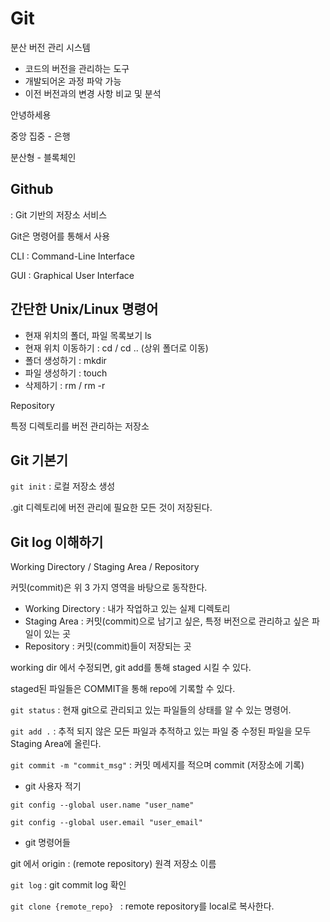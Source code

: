 # Git

분산 버전 관리 시스템

- 코드의 버전을 관리하는 도구
- 개발되어온 과정 파악 가능
- 이전 버전과의 변경 사항 비교 및 분석

안녕하세용

중앙 집중 - 은행

분산형 - 블록체인 

## Github

: Git 기반의 저장소 서비스

Git은 명령어를 통해서 사용

CLI : Command-Line Interface

GUI : Graphical User Interface

## 간단한 Unix/Linux 명령어

- 현재 위치의 폴더, 파일 목록보기  ls
- 현재 위치 이동하기 : cd <path> / cd .. (상위 폴더로 이동)
- 폴더 생성하기 : mkdir <name>
- 파일 생성하기 : touch <name>
- 삭제하기 : rm <name> / rm -r <name>

Repository

특정 디렉토리를 버전 관리하는 저장소

## Git 기본기

`git init` : 로컬 저장소 생성

.git 디렉토리에 버전 관리에 필요한 모든 것이 저장된다.

## Git log 이해하기

Working Directory / Staging Area / Repository

커밋(commit)은 위 3 가지 영역을 바탕으로 동작한다.

- Working Directory : 내가 작업하고 있는 실제 디렉토리
- Staging Area : 커밋(commit)으로 남기고 싶은, 특정 버전으로 관리하고 싶은 파일이 있는 곳
- Repository : 커밋(commit)들이 저장되는 곳

working dir 에서 수정되면, git add를 통해 staged 시킬 수 있다.

staged된 파일들은 COMMIT을 통해 repo에 기록할 수 있다.

`git status` : 현재 git으로 관리되고 있는 파일들의 상태를 알 수 있는 명령어.

`git add .` : 추적 되지 않은 모든 파일과 추적하고 있는 파일 중 수정된 파일을 모두 Staging Area에 올린다.

`git commit -m "commit_msg"` : 커밋 메세지를 적으며 commit (저장소에 기록)

- git 사용자 적기

`git config --global user.name "user_name"`

`git config --global user.email "user_email"`

- git 명령어들

git 에서 origin : (remote repository) 원격 저장소 이름

`git log` : git commit log 확인

`git clone {remote_repo} ` :  remote repository를 local로 복사한다.

